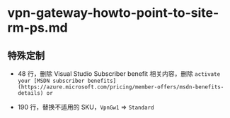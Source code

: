 # vpn-gateway-howto-point-to-site-rm-ps.md

## 特殊定制

* 48 行，删除 Visual Studio Subscriber benefit 相关内容，删除 `activate your [MSDN subscriber benefits](https://azure.microsoft.com/pricing/member-offers/msdn-benefits-details) or`

* 190 行，替换不适用的 SKU，`VpnGw1` => `Standard`
